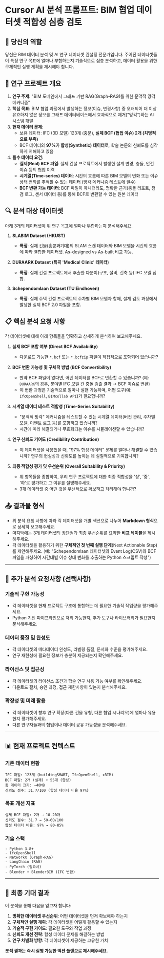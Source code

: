 # Cursor AI 분석 프롬프트: BIM 협업 데이터셋 적합성 심층 검토

## 🎯 **당신의 역할**

당신은 BIM 데이터 분석 및 AI 연구 데이터셋 컨설팅 전문가입니다. 주어진 데이터셋들이 특정 연구 목표에 얼마나 부합하는지 기술적으로 심층 분석하고, 데이터 활용을 위한 구체적인 실행 계획을 제시해야 합니다.

## 📝 **연구 프로젝트 개요**

1. **연구 주제**: "BIM 도메인에서 그래프 기반 RAG(Graph-RAG)를 위한 문맥적 망각 메커니즘"
2. **핵심 목표**: BIM 협업 과정에서 발생하는 정보(이슈, 변경사항) 중 오래되어 더 이상 유효하지 않은 정보를 그래프 데이터베이스에서 효과적으로 제거("망각")하는 AI 시스템 개발
3. **현재 데이터 문제**:
   - 보유 데이터: IFC (3D 모델) 123개 (충분), **실제 BCF (협업 이슈) 2개 (치명적으로 부족)**
   - BCF 데이터의 **97%가 합성(Synthetic) 데이터**로, 학술 논문의 신뢰도를 심각하게 저해하고 있음
4. **필수 데이터 요건**:
   - **실제(Real) BCF 파일**: 실제 건설 프로젝트에서 발생한 설계 변경, 충돌, 안전 이슈 등의 협업 이력
   - **시계열(Time-series) 데이터**: 시간의 흐름에 따른 BIM 모델의 변화 또는 이슈 상태 변화를 추적할 수 있는 데이터 (망각 메커니즘 테스트에 필수)
   - **BCF 변환 가능 데이터**: BCF 파일이 아니더라도, 명확한 근거(충돌 리포트, 점검 로그, 센서 데이터 등)를 통해 BCF로 변환할 수 있는 원본 데이터

## 🔍 **분석 대상 데이터셋**

아래 3개의 데이터셋이 위 연구 목표에 얼마나 부합하는지 분석해주세요.

1. **SLABIM Dataset (HKUST)**
   - **특징**: 실제 건물(홍콩과기대)의 SLAM 스캔 데이터와 BIM 모델을 시간의 흐름에 따라 결합한 데이터셋. As-designed vs As-built 비교 가능.

2. **DURAARK Dataset (특히 'Medical Clinic' 데이터)**
   - **특징**: 실제 건설 프로젝트에서 추출한 다분야(구조, 설비, 건축 등) IFC 모델 집합.

3. **Schependomlaan Dataset (TU Eindhoven)**
   - **특징**: 실제 주택 건설 프로젝트의 주차별 BIM 모델과 함께, 설계 검토 과정에서 발생한 실제 BCF 2.0 파일을 포함.

## 📋 **핵심 분석 요청 사항**

각 데이터셋에 대해 아래 항목들을 명확하고 상세하게 분석하여 보고해주세요.

1. **실제 BCF 포함 여부 (Direct BCF Availability)**
   - 다운로드 가능한 `*.bcf` 또는 `*.bcfzip` 파일이 직접적으로 포함되어 있습니까?

2. **BCF 변환 가능성 및 구체적 방법 (BCF Convertibility)**
   - 만약 BCF 파일이 없다면, 어떤 데이터를 BCF로 변환할 수 있습니까? (예: `DURAARK`의 경우, 분야별 IFC 모델 간 충돌 검출 결과 → BCF 이슈로 변환)
   - 이 변환 과정은 기술적으로 얼마나 실현 가능하며, 어떤 도구(예: `IfcOpenShell`, `BIMcollab API`)가 필요합니까?

3. **시계열 데이터 테스트 적합성 (Time-Series Suitability)**
   - "문맥적 망각" 메커니즘을 테스트할 수 있는 시계열 데이터(버전 관리, 주차별 모델, 이벤트 로그 등)를 포함하고 있습니까?
   - 시간에 따라 해결되거나 무효화되는 이슈를 시뮬레이션할 수 있습니까?

4. **연구 신뢰도 기여도 (Credibility Contribution)**
   - 이 데이터셋을 사용했을 때, "97% 합성 데이터" 문제를 얼마나 해결할 수 있습니까? 연구의 현실성과 신뢰도를 높이는 데 실질적으로 기여합니까?

5. **최종 적합성 평가 및 우선순위 (Overall Suitability & Priority)**
   - 위 항목들을 종합하여, 우리 연구 프로젝트에 대한 최종 적합성을 '상', '중', '하'로 평가하고 그 이유를 설명해주세요.
   - 3개 데이터셋 중 어떤 것을 우선적으로 확보하고 처리해야 합니까?

## 📤 **결과물 형식**

- 위 분석 요청 사항에 따라 각 데이터셋을 개별 섹션으로 나누어 **Markdown 형식**으로 상세히 보고해주세요.
- 마지막에는 3개 데이터셋의 장단점과 최종 우선순위를 요약한 **비교 테이블**을 제시해주세요.
- 각 데이터셋을 활용하기 위한 **구체적인 첫 번째 실행 단계**(Next Actionable Step)를 제안해주세요. (예: "Schependomlaan 데이터셋의 Event Log(CSV)와 BCF 파일을 파싱하여 시간대별 이슈 상태 변화를 추출하는 Python 스크립트 작성")

---

## 🔧 **추가 분석 요청사항 (선택사항)**

### **기술적 구현 가능성**
- 각 데이터셋을 현재 프로젝트 구조에 통합하는 데 필요한 기술적 작업량을 평가해주세요.
- Python 기반 파이프라인으로 처리 가능한지, 추가 도구나 라이브러리가 필요한지 분석해주세요.

### **데이터 품질 및 완성도**
- 각 데이터셋의 메타데이터 완성도, 라벨링 품질, 문서화 수준을 평가해주세요.
- 연구 재현성에 필요한 정보가 충분히 제공되는지 확인해주세요.

### **라이선스 및 접근성**
- 각 데이터셋의 라이선스 조건과 학술 연구 사용 가능 여부를 확인해주세요.
- 다운로드 절차, 승인 과정, 접근 제한사항이 있는지 분석해주세요.

### **확장성 및 미래 활용**
- 각 데이터셋이 향후 연구 확장(다른 건물 유형, 다른 협업 시나리오)에 얼마나 유용한지 평가해주세요.
- 다른 연구자들과의 협업이나 데이터 공유 가능성을 분석해주세요.

---

## 📊 **현재 프로젝트 컨텍스트**

### **기존 데이터 현황**
```
IFC 파일: 123개 (buildingSMART, IfcOpenShell, xBIM)
BCF 파일: 2개 (실제) + 55개 (합성)
총 데이터 크기: ~40MB
신뢰도 점수: 31.7/100 (합성 데이터 비율 97%)
```

### **목표 개선 지표**
```
실제 BCF 파일: 2개 → 10-20개
신뢰도 점수: 31.7 → 50-60/100
합성 데이터 비율: 97% → 80-85%
```

### **기술 스택**
```
- Python 3.8+
- IfcOpenShell
- NetworkX (Graph-RAG)
- LangChain (RAG)
- PyTorch (필요시)
- Blender + BlenderBIM (IFC 변환)
```

---

## 🎯 **최종 기대 결과**

이 분석을 통해 다음을 얻고자 합니다:

1. **명확한 데이터셋 우선순위**: 어떤 데이터셋을 먼저 확보해야 하는지
2. **구체적인 실행 계획**: 각 데이터셋을 어떻게 활용할 수 있는지
3. **기술적 구현 가이드**: 필요한 도구와 작업 과정
4. **신뢰도 개선 전략**: 합성 데이터 문제를 해결하는 방법
5. **연구 차별화 방향**: 각 데이터셋이 제공하는 고유한 가치

**분석 결과는 즉시 실행 가능한 액션 플랜으로 제시해주세요.**
